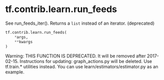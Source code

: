 <div itemscope itemtype="http://developers.google.com/ReferenceObject">
<meta itemprop="name" content="tf.contrib.learn.run_feeds" />
<meta itemprop="path" content="Stable" />
</div>

# tf.contrib.learn.run_feeds

See run_feeds_iter(). Returns a `list` instead of an iterator. (deprecated)

``` python
tf.contrib.learn.run_feeds(
    *args,
    **kwargs
)
```

<!-- Placeholder for "Used in" -->

Warning: THIS FUNCTION IS DEPRECATED. It will be removed after 2017-02-15.
Instructions for updating:
graph_actions.py will be deleted. Use tf.train.* utilities instead. You can use learn/estimators/estimator.py as an example.